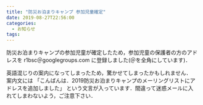 ```yaml
---
title: "防災お泊まりキャンプ 参加児童確定"
date: 2019-08-27T22:56:00
categories:
  - お知らせ
tags:
---
```

防災お泊まりキャンプの参加児童が確定したため，参加児童の保護者の方のアドレスを r1bsc＠googlegroups.com に登録しました(＠を全角にしています)．

英語混じりの案内になってしまったため，驚かせてしまったかもしれません．
案内文には
「こんばんは．2019防災お泊まりキャンプのメーリングリストにアドレスを追加しました」
という文言が入っています．間違って迷惑メールに入れてしまわないよう，ご注意下さい．

